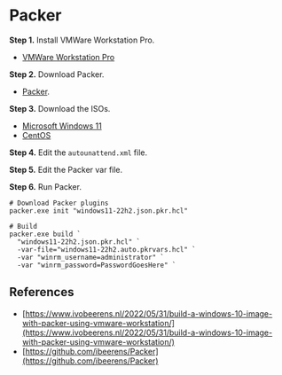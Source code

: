 # Packer

**Step 1.** Install VMWare Workstation Pro. 
* [VMWare Workstation Pro](https://www.vmware.com/products/workstation-pro.html)

**Step 2.** Download Packer.
* [Packer](https://developer.hashicorp.com/packer/downloads).  

**Step 3.** Download the ISOs. 
* [Microsoft Windows 11](https://www.microsoft.com/software-download/windows11)
* [CentOS](https://www.centos.org/centos-linux/)

**Step 4.** Edit the `autounattend.xml` file. 

**Step 5.** Edit the Packer var file. 

**Step 6.** Run Packer.
```pwsh
# Download Packer plugins
packer.exe init "windows11-22h2.json.pkr.hcl"

# Build
packer.exe build `
  "windows11-22h2.json.pkr.hcl" `
  -var-file="windows11-22h2.auto.pkrvars.hcl" `
  -var "winrm_username=administrator" `
  -var "winrm_password=PasswordGoesHere" `
```

## References
* [https://www.ivobeerens.nl/2022/05/31/build-a-windows-10-image-with-packer-using-vmware-workstation/](https://www.ivobeerens.nl/2022/05/31/build-a-windows-10-image-with-packer-using-vmware-workstation/)
* [https://github.com/ibeerens/Packer](https://github.com/ibeerens/Packer)